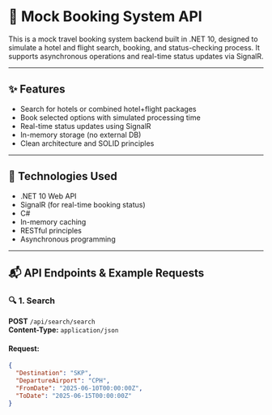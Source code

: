 # 🧳 Mock Booking System API

This is a mock travel booking system backend built in .NET 10, designed to simulate a hotel and flight search, booking, and status-checking process. It supports asynchronous operations and real-time status updates via SignalR.

---

## ✨ Features

- Search for hotels or combined hotel+flight packages
- Book selected options with simulated processing time
- Real-time status updates using SignalR
- In-memory storage (no external DB)
- Clean architecture and SOLID principles

---

## 🚀 Technologies Used

- .NET 10 Web API
- SignalR (for real-time booking status)
- C#
- In-memory caching
- RESTful principles
- Asynchronous programming

---

## 📬 API Endpoints & Example Requests

### 🔍 1. Search

**POST** `/api/search/search`  
**Content-Type:** `application/json`

#### Request:
```json
{
  "Destination": "SKP",
  "DepartureAirport": "CPH",
  "FromDate": "2025-06-10T00:00:00Z",
  "ToDate": "2025-06-15T00:00:00Z"
}

